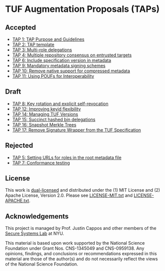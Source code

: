# TUF Augmentation Proposals (TAPs)

## Accepted

* [TAP 1: TAP Purpose and Guidelines](tap1.md)
* [TAP 2: TAP template](tap2.md)
* [TAP 3: Multi-role delegations](tap3.md)
* [TAP 4: Multiple repository consensus on entrusted targets](tap4.md)
* [TAP 6: Include specification version in metadata](tap6.md)
* [TAP 9: Mandatory metadata signing schemes](tap9.md)
* [TAP 10: Remove native support for compressed metadata](tap10.md)
* [TAP 11: Using POUFs for Interoperability](tap11.md)

## Draft

* [TAP 8: Key rotation and explicit self-revocation](tap8.md)
* [TAP 12: Improving keyid flexibility](tap12.md)
* [TAP 14: Managing TUF Versions](tap14.md)
* [TAP 15: Succinct hashed bin delegations](tap15.md)
* [TAP 16: Snapshot Merkle Trees](tap16.md)
* [TAP 17: Remove Signature Wrapper from the TUF Specification](tap17.md)

## Rejected

* [TAP 5: Setting URLs for roles in the root metadata file](tap5.md)
* [TAP 7: Conformance testing](tap7.md)


## License

This work is [dual-licensed](https://en.wikipedia.org/wiki/Multi-licensing) and
distributed under the (1) MIT License and (2) Apache License, Version 2.0.
Please see [LICENSE-MIT.txt](LICENSE-MIT.txt) and
[LICENSE-APACHE.txt](LICENSE-APACHE.txt).


## Acknowledgements

This project is managed by Prof. Justin Cappos and other members of the [Secure
Systems Lab](https://ssl.engineering.nyu.edu/) at NYU.

This material is based upon work supported by the National Science Foundation
under Grant Nos. CNS-1345049 and CNS-0959138. Any opinions, findings, and
conclusions or recommendations expressed in this material are those of the
author(s) and do not necessarily reflect the views of the National Science
Foundation.
